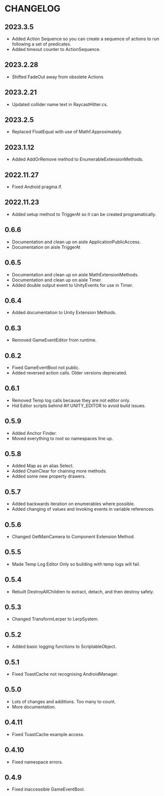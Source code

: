 # CHANGELOG

## 2023.3.5
* Added Action Sequence so you can create a sequence of actions to run following a set of predicates.
* Added timeout counter to ActionSequence.

## 2023.2.28
* Shifted FadeOut away from obsolete Actions

## 2023.2.21
* Updated collider name text in RaycastHitter.cs.

## 2023.2.5
* Replaced FloatEqual with use of Mathf.Approximately.

## 2023.1.12
* Added AddOrRemove method to EnumerableExtensionMethods.

## 2022.11.27
* Fixed Android pragma if.

## 2022.11.23
* Added setup method to TriggerAt so it can be created programatically.

## 0.6.6
* Documentation and clean up on aisle ApplicationPublicAccess.
* Documentation on aisle TriggerAt

## 0.6.5
* Documentation and clean up on aisle MathExtensionMethods.
* Documentation and clean up on aisle Timer.
* Added double output event to UnityEvents for use in Timer.

## 0.6.4
* Added documentation to Unity Extension Methods.

## 0.6.3
* Removed GameEventEditor from runtime.

## 0.6.2
* Fixed GameEventBool not public.
* Added reversed action calls. Older versions deprecated.

## 0.6.1
* Removed Temp log calls because they are not editor only.
* Hid Editor scripts behind #if UNITY_EDITOR to avoid build issues.

## 0.5.9
* Added Anchor Finder.
* Moved everything to root so namespaces line up.

## 0.5.8
* Added Map as an alias Select.
* Added ChainClear for chaining more methods.
* Added some new property drawers.

## 0.5.7
* Added backwards iteration on enumerables where possible.
* Added changing of values and invoking events in variable references.

## 0.5.6
* Changed GetMainCamera to Component Extension Method.

## 0.5.5
* Made Temp Log Editor Only so building with temp logs will fail.

## 0.5.4
* Rebuilt DestroyAllChildren to extract, detach, and then destroy safely.

## 0.5.3
* Changed TransformLerper to LerpSystem.

## 0.5.2
* Added basic logging functions to ScriptableObject.

## 0.5.1
* Fixed ToastCache not recognising AndroidManager. 

## 0.5.0
* Lots of changes and additions. Too many to count.
* More documentation.

## 0.4.11
* Fixed ToastCache example access.

## 0.4.10
* Fixed namespace errors.

## 0.4.9
* Fixed inaccessible GameEventBool.
